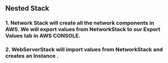 ## Nested Stack

### 1. Network Stack will create all the network components in AWS. We will export values from NetworkStack to our Export Values tab in AWS CONSOLE.

### 2. WebServerStack will import values from NetworkStack and creates an Instance .
